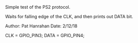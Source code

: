 Simple test of the PS2 protocol.

Waits for falling edge of the CLK, and then prints out DATA bit.

Author: Pat Hanrahan
Date: 2/12/18

CLK = GPIO_PIN3;
DATA = GPIO_PIN4;


